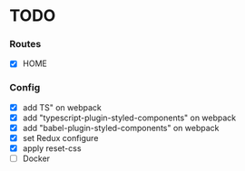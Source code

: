 # TODO

### Routes

- [x] HOME

### Config

- [x] add TS" on webpack
- [x] add "typescript-plugin-styled-components" on webpack
- [x] add "babel-plugin-styled-components" on webpack
- [x] set Redux configure
- [x] apply reset-css
- [ ] Docker
